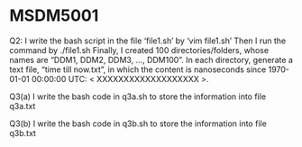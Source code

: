 # MSDM5001

Q2:
I write the bash script in the file ‘file1.sh’ by ‘vim file1.sh’ 
Then I run the command by ./file1.sh
Finally, I created 100 directories/folders, whose names are “DDM1, DDM2, DDM3, ..., DDM100”. In each directory, generate a text file, “time till now.txt”, in which 
the content is nanoseconds since 1970-01-01 00:00:00 UTC: < XXXXXXXXXXXXXXXXXXX >.


Q3(a)
 I write the bash code in q3a.sh to store the information into file q3a.txt 

Q3(b)
I write the bash code in q3b.sh to store the information into file q3b.txt
